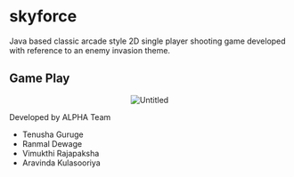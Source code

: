 # skyforce

Java based classic arcade style 2D single player shooting game developed with reference to an enemy invasion theme.

## Game Play

<div style="text-align:center"><img src="https://i.ibb.co/nwJjw21/Untitled.jpg" alt="Untitled" border="0"></div>

Developed by ALPHA Team
* Tenusha Guruge
* Ranmal Dewage
* Vimukthi Rajapaksha
* Aravinda Kulasooriya

